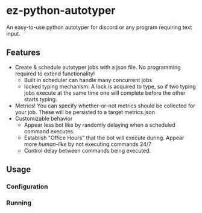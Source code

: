 # ez-python-autotyper

An easy-to-use python autotyper for discord or any program requiring text input.

## Features

* Create & schedule autotyper jobs with a json file. No programming required to extend functionality!
    * Built in scheduler can handle many concurrent jobs
    * locked typing mechanism: A lock is acquired to type, so if two typing jobs execute at the same time one will
      complete before the other starts typing.
* Metrics! You can specify whether-or-not metrics should be collected for your job. These will be persisted to a target
  metrics.json
* Customizable behavior
  * Appear less bot like by randomly delaying when a scheduled command executes.
  * Establish "Office Hours" that the bot will execute during. Appear more _human-like_ by not executing commands 24/7
  * Control delay between commands being executed.

## Usage

### Configuration

### Running